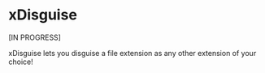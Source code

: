 # xDisguise

[IN PROGRESS]

xDisguise lets you disguise a file extension as any other extension of your choice!
